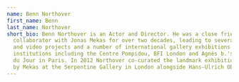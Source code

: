 ```yaml
---
name: Benn Northover
first_name: Benn
last_name: Northover
short_bio: Benn Northover is an Actor and Director. He was a close friend and
  collaborator with Jonas Mekas for over two decades, leading to several film
  and video projects and a number of international gallery exhibitions at
  institutions including the Centre Pompidou, BFI London and Agnès b.'s Galerie
  du Jour in Paris. In 2012 Northover co-curated the landmark exhibition of work
  by Mekas at the Serpentine Gallery in London alongside Hans-Ulrich Obrist.
---
```

